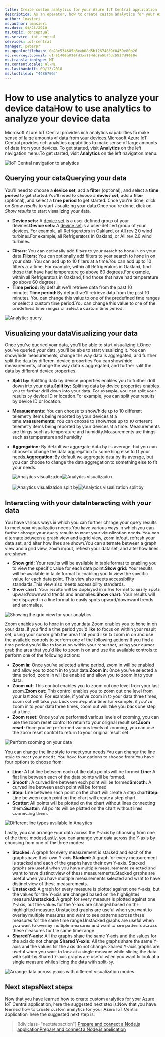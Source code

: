 ```yaml
---
title: Create custom analytics for your Azure IoT Central application | Microsoft Docs
description: As an operator, how to create custom analytics for your Azure IoT Central application.
author: lmasieri
ms.author: lmasieri
ms.date: 08/26/2018
ms.topic: conceptual
ms.service: iot-central
services: iot-central
manager: peterpr
ms.openlocfilehash: 0a78c534605b6eab08d5b12674689f0459e80b26
ms.sourcegitcommit: d1451406a010fd3aa854dc8e5b77dc5537d8050e
ms.translationtype: MT
ms.contentlocale: nl-NL
ms.lasthandoff: 09/13/2018
ms.locfileid: "44867063"
---
```

# <a name="how-to-use-analytics-to-analyze-your-device-data"></a><span data-ttu-id="f7d3d-103">How to use analytics to analyze your device data</span><span class="sxs-lookup"><span data-stu-id="f7d3d-103">How to use analytics to analyze your device data</span></span>

<span data-ttu-id="f7d3d-104">Microsoft Azure IoT Central provides rich analytics capabilities to make sense of large amounts of data from your devices.</span><span class="sxs-lookup"><span data-stu-id="f7d3d-104">Microsoft Azure IoT Central provides rich analytics capabilities to make sense of large amounts of data from your devices.</span></span> <span data-ttu-id="f7d3d-105">To get started, visit **Analytics** on the left navigation menu.</span><span class="sxs-lookup"><span data-stu-id="f7d3d-105">To get started, visit **Analytics** on the left navigation menu.</span></span> 

  ![IoT Central navigation to analytics](media\howto-create-analytics\analytics-navigation.png)

## <a name="querying-your-data"></a><span data-ttu-id="f7d3d-107">Querying your data</span><span class="sxs-lookup"><span data-stu-id="f7d3d-107">Querying your data</span></span>

<span data-ttu-id="f7d3d-108">You'll need to choose a **device set**, add a **filter** (optional), and select a **time period** to get started.</span><span class="sxs-lookup"><span data-stu-id="f7d3d-108">You'll need to choose a **device set**, add a **filter** (optional), and select a **time period** to get started.</span></span> <span data-ttu-id="f7d3d-109">Once you're done, click on *Show results* to start visualizing your data.</span><span class="sxs-lookup"><span data-stu-id="f7d3d-109">Once you're done, click on *Show results* to start visualizing your data.</span></span>


* <span data-ttu-id="f7d3d-110">**Device sets:** A [device set](howto-use-device-sets.md) is a user-defined group of your devices.</span><span class="sxs-lookup"><span data-stu-id="f7d3d-110">**Device sets:** A [device set](howto-use-device-sets.md) is a user-defined group of your devices.</span></span> <span data-ttu-id="f7d3d-111">For example, all Refrigerators in Oakland, or All rev 2.0 wind turbines.</span><span class="sxs-lookup"><span data-stu-id="f7d3d-111">For example, all Refrigerators in Oakland, or All rev 2.0 wind turbines.</span></span>

<!---
to-do: confirm if 10 is the max number of filters
to-do: do we need to explain how fiters work?
--->

* <span data-ttu-id="f7d3d-112">**Filters:** You can optionally add filters to your search to hone in on your data.</span><span class="sxs-lookup"><span data-stu-id="f7d3d-112">**Filters:** You can optionally add filters to your search to hone in on your data.</span></span> <span data-ttu-id="f7d3d-113">You can add up to 10 filters at a time.</span><span class="sxs-lookup"><span data-stu-id="f7d3d-113">You can add up to 10 filters at a time.</span></span> <span data-ttu-id="f7d3d-114">For example, within all Refrigerators in Oakland, find those that have had temperature go above 60 degrees.</span><span class="sxs-lookup"><span data-stu-id="f7d3d-114">For example, within all Refrigerators in Oakland, find those that have had temperature go above 60 degrees.</span></span> 
* <span data-ttu-id="f7d3d-115">**Time period:** By default we'll retrieve data from the past 10 minutes.</span><span class="sxs-lookup"><span data-stu-id="f7d3d-115">**Time period:** By default we'll retrieve data from the past 10 minutes.</span></span> <span data-ttu-id="f7d3d-116">You can change this value to one of the predefined time ranges or select a custom time period.</span><span class="sxs-lookup"><span data-stu-id="f7d3d-116">You can change this value to one of the predefined time ranges or select a custom time period.</span></span> 

 ![Analytics query](media\howto-create-analytics\analytics-query.png)

## <a name="visualizing-your-data"></a><span data-ttu-id="f7d3d-118">Visualizing your data</span><span class="sxs-lookup"><span data-stu-id="f7d3d-118">Visualizing your data</span></span>

<span data-ttu-id="f7d3d-119">Once you've queried your data, you'll be able to start visualizing it.</span><span class="sxs-lookup"><span data-stu-id="f7d3d-119">Once you've queried your data, you'll be able to start visualizing it.</span></span> <span data-ttu-id="f7d3d-120">You can show/hide measurements, change the way data is aggregated, and further split the data by different device properties.</span><span class="sxs-lookup"><span data-stu-id="f7d3d-120">You can show/hide measurements, change the way data is aggregated, and further split the data by different device properties.</span></span>  

* <span data-ttu-id="f7d3d-121">**Split by:** Splitting data by device properties enables you to further drill down into your data.</span><span class="sxs-lookup"><span data-stu-id="f7d3d-121">**Split by:** Splitting data by device properties enables you to further drill down into your data.</span></span> <span data-ttu-id="f7d3d-122">For example, you can split your results by device ID or location.</span><span class="sxs-lookup"><span data-stu-id="f7d3d-122">For example, you can split your results by device ID or location.</span></span>
<!---
to-do: confirm if 10 is the max number of measurements
--->
* <span data-ttu-id="f7d3d-123">**Measurements:** You can choose to show/hide up to 10 different telemetry items being reported by your devices at a time.</span><span class="sxs-lookup"><span data-stu-id="f7d3d-123">**Measurements:** You can choose to show/hide up to 10 different telemetry items being reported by your devices at a time.</span></span> <span data-ttu-id="f7d3d-124">Measurements are things such as temperature and humidity.</span><span class="sxs-lookup"><span data-stu-id="f7d3d-124">Measurements are things such as temperature and humidity.</span></span> 
* <span data-ttu-id="f7d3d-125">**Aggregation:** By default we aggregate data by its average, but you can choose to change the data aggregation to something else to fit your needs.</span><span class="sxs-lookup"><span data-stu-id="f7d3d-125">**Aggregation:** By default we aggregate data by its average, but you can choose to change the data aggregation to something else to fit your needs.</span></span> 

   <span data-ttu-id="f7d3d-126">![Analytics visualization](media\howto-create-analytics\analytics-visualize.png)</span><span class="sxs-lookup"><span data-stu-id="f7d3d-126">![Analytics visualization](media\howto-create-analytics\analytics-visualize.png)</span></span> <br/><br/>
   <span data-ttu-id="f7d3d-127">![Analytics visualization split by](media\howto-create-analytics\analytics-splitby.png)</span><span class="sxs-lookup"><span data-stu-id="f7d3d-127">![Analytics visualization split by](media\howto-create-analytics\analytics-splitby.png)</span></span>

## <a name="interacting-with-your-data"></a><span data-ttu-id="f7d3d-128">Interacting with your data</span><span class="sxs-lookup"><span data-stu-id="f7d3d-128">Interacting with your data</span></span>

<span data-ttu-id="f7d3d-129">You have various ways in which you can further change your query results to meet your visualization needs.</span><span class="sxs-lookup"><span data-stu-id="f7d3d-129">You have various ways in which you can further change your query results to meet your visualization needs.</span></span> <span data-ttu-id="f7d3d-130">You can alternate between a graph view and a grid view, zoom in/out, refresh your data set, and alter how lines are shown.</span><span class="sxs-lookup"><span data-stu-id="f7d3d-130">You can alternate between a graph view and a grid view, zoom in/out, refresh your data set, and alter how lines are shown.</span></span>

* <span data-ttu-id="f7d3d-131">**Show grid:** Your results will be available in table format to enabling you to view the specific value for each data point.</span><span class="sxs-lookup"><span data-stu-id="f7d3d-131">**Show grid:** Your results will be available in table format to enabling you to view the specific value for each data point.</span></span> <span data-ttu-id="f7d3d-132">This view also meets accessibility standards.</span><span class="sxs-lookup"><span data-stu-id="f7d3d-132">This view also meets accessibility standards.</span></span> 
* <span data-ttu-id="f7d3d-133">**Show chart:** Your results will be displayed in a line format to easily spots upward/downward trends and anomalies.</span><span class="sxs-lookup"><span data-stu-id="f7d3d-133">**Show chart:** Your results will be displayed in a line format to easily spots upward/downward trends and anomalies.</span></span> 

 ![Showing the grid view for your analytics](media\howto-create-analytics\analytics-showgrid.png)

<span data-ttu-id="f7d3d-135">Zoom enables you to hone in on your data.</span><span class="sxs-lookup"><span data-stu-id="f7d3d-135">Zoom enables you to hone in on your data.</span></span> <span data-ttu-id="f7d3d-136">If you find a time period you'd like to focus on within your result set, using your cursor grab the area that you'd like to zoom in on and use the available controls to perform one of the following actions:</span><span class="sxs-lookup"><span data-stu-id="f7d3d-136">If you find a time period you'd like to focus on within your result set, using your cursor grab the area that you'd like to zoom in on and use the available controls to perform one of the following actions:</span></span>
* <span data-ttu-id="f7d3d-137">**Zoom in:** Once you've selected a time period, zoom in will be enabled and allow you to zoom in to your data.</span><span class="sxs-lookup"><span data-stu-id="f7d3d-137">**Zoom in:** Once you've selected a time period, zoom in will be enabled and allow you to zoom in to your data.</span></span>
* <span data-ttu-id="f7d3d-138">**Zoom out:** This control enables you to zoom out one level from your last zoom.</span><span class="sxs-lookup"><span data-stu-id="f7d3d-138">**Zoom out:** This control enables you to zoom out one level from your last zoom.</span></span> <span data-ttu-id="f7d3d-139">For example, if you've zoom in to your data three times, zoom out will take you back one step at a time.</span><span class="sxs-lookup"><span data-stu-id="f7d3d-139">For example, if you've zoom in to your data three times, zoom out will take you back one step at a time.</span></span>
* <span data-ttu-id="f7d3d-140">**Zoom reset:** Once you've performed various levels of zooming, you can use the zoom reset control to return to your original result set.</span><span class="sxs-lookup"><span data-stu-id="f7d3d-140">**Zoom reset:** Once you've performed various levels of zooming, you can use the zoom reset control to return to your original result set.</span></span> 

 ![Perform zooming on your data](media\howto-create-analytics\analytics-zoom.png)


<span data-ttu-id="f7d3d-142">You can change the line style to meet your needs.</span><span class="sxs-lookup"><span data-stu-id="f7d3d-142">You can change the line style to meet your needs.</span></span> <span data-ttu-id="f7d3d-143">You have four options to choose from:</span><span class="sxs-lookup"><span data-stu-id="f7d3d-143">You have four options to choose from:</span></span>
* <span data-ttu-id="f7d3d-144">**Line:** A flat line between each of the data points will be formed.</span><span class="sxs-lookup"><span data-stu-id="f7d3d-144">**Line:** A flat line between each of the data points will be formed.</span></span> 
* <span data-ttu-id="f7d3d-145">**Smooth:** A curved line between each point will be formed</span><span class="sxs-lookup"><span data-stu-id="f7d3d-145">**Smooth:** A curved line between each point will be formed</span></span>
* <span data-ttu-id="f7d3d-146">**Step:** Line between each point on the chart will create a step chart</span><span class="sxs-lookup"><span data-stu-id="f7d3d-146">**Step:** Line between each point on the chart will create a step chart</span></span>
* <span data-ttu-id="f7d3d-147">**Scatter:** All points will be plotted on the chart without lines connecting them.</span><span class="sxs-lookup"><span data-stu-id="f7d3d-147">**Scatter:** All points will be plotted on the chart without lines connecting them.</span></span> 

 ![Different line types available in Analytics](media\howto-create-analytics\analytics-linetypes.png)

<span data-ttu-id="f7d3d-149">Lastly, you can arrange your data across the Y-axis by choosing from one of the three modes:</span><span class="sxs-lookup"><span data-stu-id="f7d3d-149">Lastly, you can arrange your data across the Y-axis by choosing from one of the three modes:</span></span>

* <span data-ttu-id="f7d3d-150">**Stacked:** A graph for every measurement is stacked and each of the graphs have their own Y-axis.</span><span class="sxs-lookup"><span data-stu-id="f7d3d-150">**Stacked:** A graph for every measurement is stacked and each of the graphs have their own Y-axis.</span></span> <span data-ttu-id="f7d3d-151">Stacked graphs are useful when you have multiple measurements selected and want to have distinct view of these measurements.</span><span class="sxs-lookup"><span data-stu-id="f7d3d-151">Stacked graphs are useful when you have multiple measurements selected and want to have distinct view of these measurements.</span></span>
* <span data-ttu-id="f7d3d-152">**Unstacked:** A graph for every measure is plotted against one Y-axis, but the values for the Y-axis are changed based on the highlighted measure.</span><span class="sxs-lookup"><span data-stu-id="f7d3d-152">**Unstacked:** A graph for every measure is plotted against one Y-axis, but the values for the Y-axis are changed based on the highlighted measure.</span></span> <span data-ttu-id="f7d3d-153">Unstacked graphs are useful when you want to overlay multiple measures and want to see patterns across these measures for the same time range.</span><span class="sxs-lookup"><span data-stu-id="f7d3d-153">Unstacked graphs are useful when you want to overlay multiple measures and want to see patterns across these measures for the same time range.</span></span>
* <span data-ttu-id="f7d3d-154">**Shared Y-axis:** All the graphs share the same Y-axis and the values for the axis do not change.</span><span class="sxs-lookup"><span data-stu-id="f7d3d-154">**Shared Y-axis:** All the graphs share the same Y-axis and the values for the axis do not change.</span></span> <span data-ttu-id="f7d3d-155">Shared Y-axis graphs are useful when you want to look at a single measure while slicing the data with split-by.</span><span class="sxs-lookup"><span data-stu-id="f7d3d-155">Shared Y-axis graphs are useful when you want to look at a single measure while slicing the data with split-by.</span></span>

 ![Arrange data across y-axis with different visualization modes](media\howto-create-analytics\analytics-yaxis.png)

## <a name="next-steps"></a><span data-ttu-id="f7d3d-157">Next steps</span><span class="sxs-lookup"><span data-stu-id="f7d3d-157">Next steps</span></span>

<span data-ttu-id="f7d3d-158">Now that you have learned how to create custom analytics for your Azure IoT Central application, here the suggested next step is:</span><span class="sxs-lookup"><span data-stu-id="f7d3d-158">Now that you have learned how to create custom analytics for your Azure IoT Central application, here the suggested next step is:</span></span>

> [!div class="nextstepaction"]
> [<span data-ttu-id="f7d3d-159">Prepare and connect a Node.js application</span><span class="sxs-lookup"><span data-stu-id="f7d3d-159">Prepare and connect a Node.js application</span></span>](howto-connect-nodejs.md)